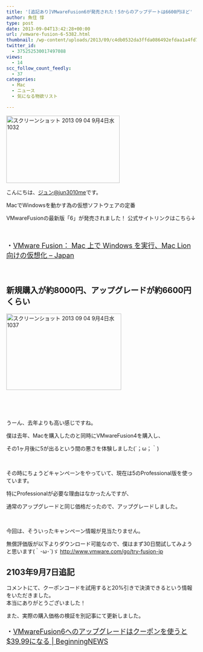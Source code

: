 ```yaml
---
title: '[追記あり]VMwareFusion6が発売された！5からのアップデートは6600円ほど'
author: 魚住 惇
type: post
date: 2013-09-04T13:42:28+00:00
url: /vmware-fusion-6-5382.html
thumbnail: /wp-content/uploads/2013/09/c4db0532da3ffda086492efdaa1a4fd71.png
twitter_id:
  - 375252530017497088
views:
  - 14
scc_follow_count_feedly:
  - 37
categories:
  - Mac
  - ニュース
  - 気になる物欲リスト

---
```

<img decoding="async" loading="lazy" title="スクリーンショット 2013-09-04 9月4日水1032.png" src="/wp-content/uploads/2013/09/c4db0532da3ffda086492efdaa1a4fd7.png" alt="スクリーンショット 2013 09 04 9月4日水1032" width="300" height="178" border="0" />

<!--more-->

こんにちは、[ジュン@jun3010me][1]です。

MacでWindowsを動かす為の仮想ソフトウェアの定番

VMwareFusionの最新版「6」が発売されました！ 公式サイトリンクはこちら↓

 

<p style="font-size: 18px;">
  ・<a href="http://www.vmware.com/jp/products/fusion/" target="_blank">VMware Fusion： Mac 上で Windows を実行、Mac Lion 向けの仮想化 &#8211; Japan</a>
</p>

 

## 新規購入が約8000円、アップグレードが約6600円くらい

<img decoding="async" loading="lazy" title="スクリーンショット 2013-09-04 9月4日水1037.png" src="/wp-content/uploads/2013/09/4df6843921c59bc51eaf6f415519852b.png" alt="スクリーンショット 2013 09 04 9月4日水1037" width="304" height="202" border="0" /> 

 

 

うーん、去年よりも高い感じですね。

僕は去年、Macを購入したのと同時にVMwareFusion4を購入し、

その1ヶ月後に5が出るという間の悪さを体験しました(´；ω；｀)

 

その時にちょうどキャンペーンをやっていて、現在は5のProfessional版を使っています。

特にProfessionalが必要な理由はなかったんですが、

通常のアップグレードと同じ価格だったので、アップグレードしました。

 

今回は、そういったキャンペーン情報が見当たりません。

無償評価版が以下よりダウンロード可能なので、僕はまず30日間試してみようと思います(｀･ω･´)ゞ <http://www.vmware.com/go/try-fusion-jp>

## 2103年9月7日追記

コメントにて、クーポンコードを試用すると20%引きで決済できるという情報をいただきました。  
本当にありがとうございました！

また、実際の購入価格の検証を別記事にて更新しました。

<p style="font-size: 18px;">
  ・<a rel="nofollow" href="http://192.168.11.200:8000/vmwarefusion6-upgrade-39-99-coupon-code-5454.html" target="_blank">VMwareFusion6へのアップグレードはクーポンを使うと$39.99になる | BeginningNEWS</a>
</p>

 [1]: https://twitter.com/jun3010me